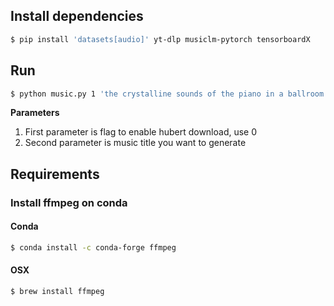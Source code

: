 ## Install dependencies

```bash
$ pip install 'datasets[audio]' yt-dlp musiclm-pytorch tensorboardX
```

## Run
```bash
$ python music.py 1 'the crystalline sounds of the piano in a ballroom'
```
**Parameters**

1. First parameter is flag to enable hubert download, use 0 
2. Second parameter is music title you want to generate

## Requirements

### Install ffmpeg on conda

#### Conda
```bash
$ conda install -c conda-forge ffmpeg
```

#### OSX
```bash
$ brew install ffmpeg
```